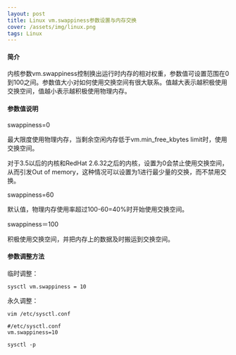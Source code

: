 ```yaml
---
layout: post
title: Linux vm.swappiness参数设置与内存交换
cover: /assets/img/linux.png
tags: Linux
---
```


#### 简介

内核参数vm.swappiness控制换出运行时内存的相对权重，参数值可设置范围在0到100之间。参数值大小对如何使用交换空间有很大联系。值越大表示越积极使用交换空间，值越小表示越积极使用物理内存。

#### 参数值说明

swappiness=0 

最大限度使用物理内存，当剩余空闲内存低于vm.min_free_kbytes limit时，使用交换空间。

对于3.5以后的内核和RedHat 2.6.32之后的内核，设置为0会禁止使用交换空间，从而引发Out of memory，这种情况可以设置为1进行最少量的交换，而不禁用交换。

swappiness=60

默认值，物理内存使用率超过100-60=40%时开始使用交换空间。

swappiness＝100

积极使用交换空间，并把内存上的数据及时搬运到交换空间。

#### 参数调整方法

临时调整：

```shell
sysctl vm.swappiness = 10 
```

永久调整：

```shell
vim /etc/sysctl.conf 

#/etc/sysctl.conf 
vm.swappiness=10

sysctl -p
```





